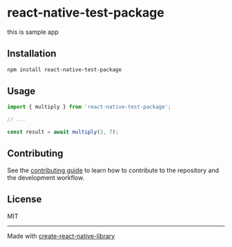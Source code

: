# react-native-test-package

this is sample app

## Installation

```sh
npm install react-native-test-package
```

## Usage

```js
import { multiply } from 'react-native-test-package';

// ...

const result = await multiply(3, 7);
```

## Contributing

See the [contributing guide](CONTRIBUTING.md) to learn how to contribute to the repository and the development workflow.

## License

MIT

---

Made with [create-react-native-library](https://github.com/callstack/react-native-builder-bob)
